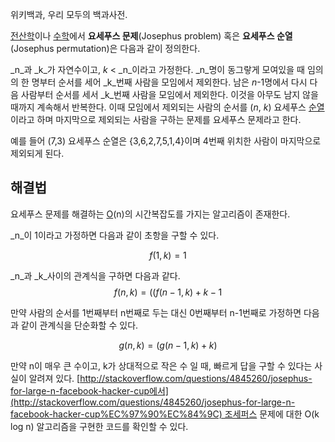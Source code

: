 위키백과, 우리 모두의 백과사전.

[전산학](https://ko.wikipedia.org/wiki/%EC%BB%B4%ED%93%A8%ED%84%B0_%EA%B3%BC%ED%95%99 "컴퓨터 과학")이나 [수학](https://ko.wikipedia.org/wiki/%EC%88%98%ED%95%99 "수학")에서 **요세푸스 문제**(Josephus problem) 혹은 **요세푸스 순열**(Josephus permutation)은 다음과 같이 정의한다.

_n_과 _k_가 자연수이고, _k_ < _n_이라고 가정한다. _n_명이 동그랗게 모여있을 때 임의의 한 명부터 순서를 세어 _k_번째 사람을 모임에서 제외한다. 남은 _n_-1명에서 다시 다음 사람부터 순서를 세서 _k_번째 사람을 모임에서 제외한다. 이것을 아무도 남지 않을 때까지 계속해서 반복한다. 이때 모임에서 제외되는 사람의 순서를 (_n_, _k_) 요세푸스 [순열](https://ko.wikipedia.org/wiki/%EC%88%9C%EC%97%B4 "순열")이라고 하며 마지막으로 제외되는 사람을 구하는 문제를 요세푸스 문제라고 한다.

예를 들어 (7,3) 요세푸스 순열은 {3,6,2,7,5,1,4}이며 4번째 위치한 사람이 마지막으로 제외되게 된다.

## 해결법

요세푸스 문제를 해결하는 [O](https://ko.wikipedia.org/wiki/%EC%A0%90%EA%B7%BC_%ED%91%9C%EA%B8%B0%EB%B2%95 "점근 표기법")(n)의 시간복잡도를 가지는 알고리즘이 존재한다.

_n_이 1이라고 가정하면 다음과 같이 초항을 구할 수 있다.

$$
f(1,k)=1
$$


_n_과 _k_사이의 관계식을 구하면 다음과 같다.
$$f(n,k)=((f(n-1,k)+k-1$$


만약 사람의 순서를 1번째부터 n번째로 두는 대신 0번째부터 n-1번째로 가정하면 다음과 같이 관계식을 단순화할 수 있다.

$$g(n,k)=(g(n-1,k)+k)$$

만약 n이 매우 큰 수이고, k가 상대적으로 작은 수 일 때, 빠르게 답을 구할 수 있다는 사실이 알려져 있다. [http://stackoverflow.com/questions/4845260/josephus-for-large-n-facebook-hacker-cup에서](http://stackoverflow.com/questions/4845260/josephus-for-large-n-facebook-hacker-cup%EC%97%90%EC%84%9C) 조세퍼스 문제에 대한 O(k log n) 알고리즘을 구현한 코드를 확인할 수 있다.